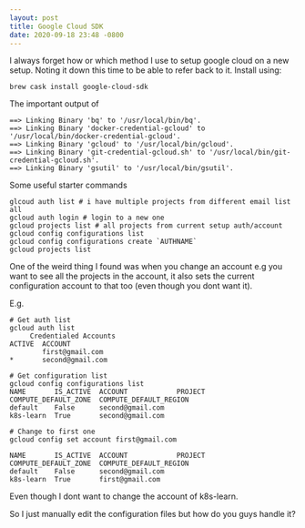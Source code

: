 ```yaml
---
layout: post
title: Google Cloud SDK
date: 2020-09-18 23:48 -0800
---
```


I always forget how or which method I use to setup google cloud on a new setup. Noting it down this time to be able to refer back to it. Install using:

```
brew cask install google-cloud-sdk
```

The important output of

```
==> Linking Binary 'bq' to '/usr/local/bin/bq'.
==> Linking Binary 'docker-credential-gcloud' to '/usr/local/bin/docker-credential-gcloud'.
==> Linking Binary 'gcloud' to '/usr/local/bin/gcloud'.
==> Linking Binary 'git-credential-gcloud.sh' to '/usr/local/bin/git-credential-gcloud.sh'.
==> Linking Binary 'gsutil' to '/usr/local/bin/gsutil'.
```

Some useful starter commands

```
glcoud auth list # i have multiple projects from different email list all
gcloud auth login # login to a new one
gcloud projects list # all projects from current setup auth/account
gcloud config configurations list 
gcloud config configurations create `AUTHNAME`
gcloud projects list
```

One of the weird thing I found was when you change an account e.g you want to see all the projects in the account, it also sets the current configuration account to that too (even though you dont want it).

E.g.

```
# Get auth list
gcloud auth list
     Credentialed Accounts
ACTIVE  ACCOUNT
        first@gmail.com
*       second@gmail.com

# Get configuration list
gcloud config configurations list
NAME       IS_ACTIVE  ACCOUNT            PROJECT           COMPUTE_DEFAULT_ZONE  COMPUTE_DEFAULT_REGION
default    False      second@gmail.com  
k8s-learn  True       second@gmail.com  

# Change to first one
gcloud config set account first@gmail.com

NAME       IS_ACTIVE  ACCOUNT            PROJECT           COMPUTE_DEFAULT_ZONE  COMPUTE_DEFAULT_REGION
default    False      second@gmail.com  
k8s-learn  True       first@gmail.com  
```

Even though I dont want to change the account of k8s-learn.

So I just manually edit the configuration files but how do you guys handle it?
